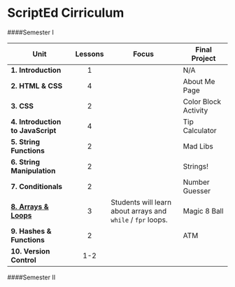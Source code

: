 ScriptEd Cirriculum
===================
####Semester I

| Unit  | Lessons | Focus | Final Project | 
|-------|:-------:|------|--------------|
| **1. Introduction**| 1 |  | N/A | N/A |
| **2. HTML & CSS**| 4 |  | About Me Page |
| **3. CSS**| 2 |  | Color Block Activity | 
| **4. Introduction to JavaScript** | 4 |  | Tip Calculator | 
| **5. String Functions** | 2 |  | Mad Libs | 
| **6. String Manipulation** | 2  |  | Strings! | 
| **7. Conditionals** | 2  |  | Number Guesser | 
| [**8. Arrays & Loops**](units/8-array-loop/) | 3  | Students will learn about arrays and `while` / `fpr` loops. | Magic 8 Ball | 
| **9. Hashes & Functions** | 2  |  | ATM | 
| **10. Version Control** | 1-2  | | 

####Semester II
